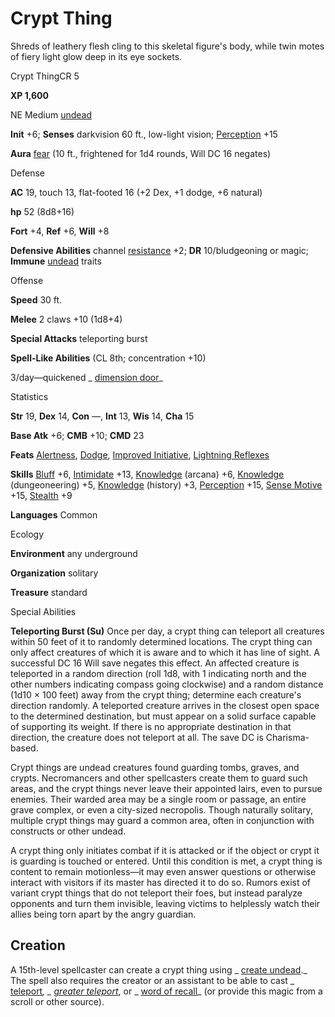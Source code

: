 # Crypt Thing

Shreds of leathery flesh cling to this skeletal figure's body, while twin motes of fiery light glow deep in its eye sockets.

Crypt ThingCR 5

**XP 1,600**

NE Medium [undead](/pathfinderRPG/prd/monsters/creatureTypes.html#_undead)

**Init** +6; **Senses** darkvision 60 ft., low-light vision; [Perception](/pathfinderRPG/prd/additionalMonsters/../skills/perception.html#_perception) +15

**Aura** [fear](/pathfinderRPG/prd/monsters/universalMonsterRules.html#_fear-(su-or-sp)) (10 ft., frightened for 1d4 rounds, Will DC 16 negates)

Defense

**AC** 19, touch 13, flat-footed 16 (+2 Dex, +1 dodge, +6 natural)

**hp** 52 (8d8+16)

**Fort** +4, **Ref** +6, **Will** +8

**Defensive Abilities** channel [resistance](/pathfinderRPG/prd/monsters/universalMonsterRules.html#_resistance) +2; **DR** 10/bludgeoning or magic; **Immune** [undead](/pathfinderRPG/prd/monsters/creatureTypes.html#_undead) traits

Offense

**Speed** 30 ft.

**Melee** 2 claws +10 (1d8+4)

**Special Attacks** teleporting burst

**Spell-Like Abilities** (CL 8th; concentration +10)

3/day—quickened _ [dimension door](/pathfinderRPG/prd/additionalMonsters/../spells/dimensionDoor.html#_dimension-door)_

Statistics

**Str** 19, **Dex** 14, **Con** —, **Int** 13, **Wis** 14, **Cha** 15

**Base Atk** +6; **CMB** +10; **CMD** 23

**Feats** [Alertness](/pathfinderRPG/prd/additionalMonsters/../feats.html#_alertness), [Dodge](/pathfinderRPG/prd/additionalMonsters/../feats.html#_dodge), [Improved Initiative](/pathfinderRPG/prd/additionalMonsters/../feats.html#_improved-initiative), [Lightning Reflexes](/pathfinderRPG/prd/additionalMonsters/../feats.html#_lightning-reflexes)

**Skills** [Bluff](/pathfinderRPG/prd/additionalMonsters/../skills/bluff.html#_bluff) +6, [Intimidate](/pathfinderRPG/prd/additionalMonsters/../skills/intimidate.html#_intimidate) +13, [Knowledge](/pathfinderRPG/prd/additionalMonsters/../skills/knowledge.html#_knowledge) (arcana) +6, [Knowledge](/pathfinderRPG/prd/additionalMonsters/../skills/knowledge.html#_knowledge) (dungeoneering) +5, [Knowledge](/pathfinderRPG/prd/additionalMonsters/../skills/knowledge.html#_knowledge) (history) +3, [Perception](/pathfinderRPG/prd/additionalMonsters/../skills/perception.html#_perception) +15, [Sense Motive](/pathfinderRPG/prd/additionalMonsters/../skills/senseMotive.html#_sense-motive) +15, [Stealth](/pathfinderRPG/prd/additionalMonsters/../skills/stealth.html#_stealth) +9

**Languages** Common

Ecology

**Environment** any underground

**Organization** solitary

**Treasure** standard

Special Abilities

**Teleporting Burst (Su)** Once per day, a crypt thing can teleport all creatures within 50 feet of it to randomly determined locations. The crypt thing can only affect creatures of which it is aware and to which it has line of sight. A successful DC 16 Will save negates this effect. An affected creature is teleported in a random direction (roll 1d8, with 1 indicating north and the other numbers indicating compass going clockwise) and a random distance (1d10 × 100 feet) away from the crypt thing; determine each creature's direction randomly. A teleported creature arrives in the closest open space to the determined destination, but must appear on a solid surface capable of supporting its weight. If there is no appropriate destination in that direction, the creature does not teleport at all. The save DC is Charisma-based.

Crypt things are undead creatures found guarding tombs, graves, and crypts. Necromancers and other spellcasters create them to guard such areas, and the crypt things never leave their appointed lairs, even to pursue enemies. Their warded area may be a single room or passage, an entire grave complex, or even a city-sized necropolis. Though naturally solitary, multiple crypt things may guard a common area, often in conjunction with constructs or other undead.

A crypt thing only initiates combat if it is attacked or if the object or crypt it is guarding is touched or entered. Until this condition is met, a crypt thing is content to remain motionless—it may even answer questions or otherwise interact with visitors if its master has directed it to do so. Rumors exist of variant crypt things that do not teleport their foes, but instead paralyze opponents and turn them invisible, leaving victims to helplessly watch their allies being torn apart by the angry guardian.

## Creation

A 15th-level spellcaster can create a crypt thing using _ [create undead](/pathfinderRPG/prd/additionalMonsters/../spells/createUndead.html#_create-undead)._ The spell also requires the creator or an assistant to be able to cast _ [teleport](/pathfinderRPG/prd/additionalMonsters/../spells/teleport.html#_teleport)_, _ [greater teleport](/pathfinderRPG/prd/additionalMonsters/../spells/teleport.html#_teleport-greater)_, or _ [word of recall](/pathfinderRPG/prd/additionalMonsters/../spells/wordOfRecall.html#_word-of-recall)_ (or provide this magic from a scroll or other source).

